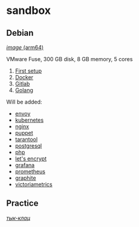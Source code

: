 # sandbox

## Debian
[_image_ (arm64)](https://mirror.yandex.ru/debian-cd/current/arm64)

VMware Fuse, 300 GB disk, 8 GB memory, 5 cores

1. [First setup](Debian/first_setup.md)
2. [Docker](Debian/docker.md)
3. [Gitlab](Debian/gitlab.md)
4. [Golang](Debian/golang.md)

Will be added:
- [envoy](Debian/envoy.md)
- [kubernetes](Debian/kubernetes.md)
- [nginx](Debian/nginx.md)
- [puppet](Debian/puppet.md)
- [tarantool](Debian/tarantool.md)
- [postgresql](Debian/postgresql.md)
- [php](Debian/php.md)
- [let's encrypt](Debian/lets_encrypt.md)
- [grafana](Debian/grafana.md)
- [prometheus](Debian/prometheus.md)
- [graphite](Debian/graphite.md)
- [victoriametrics](Debian/victoriametrics.md)


## Practice
[*тык-клац*](Practice/README.md)
